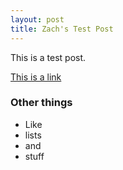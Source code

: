 ```yaml
---
layout: post
title: Zach's Test Post
---
```


This is a test post. 

[This is a link](http://zwmiller.com)

### Other things
* Like
* lists
* and 
* stuff
